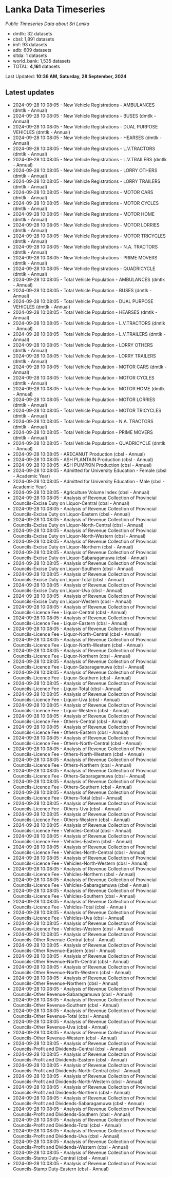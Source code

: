 # Lanka Data Timeseries
*Public Timeseries Data about Sri Lanka*

* dmtlk: 32 datasets
* cbsl: 1,891 datasets
* imf: 93 datasets
* adb: 609 datasets
* sltda: 1 datasets
* world_bank: 1,535 datasets
* TOTAL: **4,161** datasets

Last Updated: **10:36 AM, Saturday, 28 September, 2024**

## Latest updates

* 2024-09-28 10:08:05 - New Vehicle Registrations - AMBULANCES (dmtlk - Annual)
* 2024-09-28 10:08:05 - New Vehicle Registrations - BUSES (dmtlk - Annual)
* 2024-09-28 10:08:05 - New Vehicle Registrations - DUAL PURPOSE VEHICLES (dmtlk - Annual)
* 2024-09-28 10:08:05 - New Vehicle Registrations - HEARSES (dmtlk - Annual)
* 2024-09-28 10:08:05 - New Vehicle Registrations - L.V.TRACTORS (dmtlk - Annual)
* 2024-09-28 10:08:05 - New Vehicle Registrations - L.V.TRAILERS (dmtlk - Annual)
* 2024-09-28 10:08:05 - New Vehicle Registrations - LORRY OTHERS (dmtlk - Annual)
* 2024-09-28 10:08:05 - New Vehicle Registrations - LORRY TRAILERS (dmtlk - Annual)
* 2024-09-28 10:08:05 - New Vehicle Registrations - MOTOR CARS (dmtlk - Annual)
* 2024-09-28 10:08:05 - New Vehicle Registrations - MOTOR CYCLES (dmtlk - Annual)
* 2024-09-28 10:08:05 - New Vehicle Registrations - MOTOR HOME (dmtlk - Annual)
* 2024-09-28 10:08:05 - New Vehicle Registrations - MOTOR LORRIES (dmtlk - Annual)
* 2024-09-28 10:08:05 - New Vehicle Registrations - MOTOR TRICYCLES (dmtlk - Annual)
* 2024-09-28 10:08:05 - New Vehicle Registrations - N.A. TRACTORS (dmtlk - Annual)
* 2024-09-28 10:08:05 - New Vehicle Registrations - PRIME MOVERS (dmtlk - Annual)
* 2024-09-28 10:08:05 - New Vehicle Registrations - QUADRICYCLE (dmtlk - Annual)
* 2024-09-28 10:08:05 - Total Vehicle Population - AMBULANCES (dmtlk - Annual)
* 2024-09-28 10:08:05 - Total Vehicle Population - BUSES (dmtlk - Annual)
* 2024-09-28 10:08:05 - Total Vehicle Population - DUAL PURPOSE VEHICLES (dmtlk - Annual)
* 2024-09-28 10:08:05 - Total Vehicle Population - HEARSES (dmtlk - Annual)
* 2024-09-28 10:08:05 - Total Vehicle Population - L.V.TRACTORS (dmtlk - Annual)
* 2024-09-28 10:08:05 - Total Vehicle Population - L.V.TRAILERS (dmtlk - Annual)
* 2024-09-28 10:08:05 - Total Vehicle Population - LORRY OTHERS (dmtlk - Annual)
* 2024-09-28 10:08:05 - Total Vehicle Population - LORRY TRAILERS (dmtlk - Annual)
* 2024-09-28 10:08:05 - Total Vehicle Population - MOTOR CARS (dmtlk - Annual)
* 2024-09-28 10:08:05 - Total Vehicle Population - MOTOR CYCLES (dmtlk - Annual)
* 2024-09-28 10:08:05 - Total Vehicle Population - MOTOR HOME (dmtlk - Annual)
* 2024-09-28 10:08:05 - Total Vehicle Population - MOTOR LORRIES (dmtlk - Annual)
* 2024-09-28 10:08:05 - Total Vehicle Population - MOTOR TRICYCLES (dmtlk - Annual)
* 2024-09-28 10:08:05 - Total Vehicle Population - N.A. TRACTORS (dmtlk - Annual)
* 2024-09-28 10:08:05 - Total Vehicle Population - PRIME MOVERS (dmtlk - Annual)
* 2024-09-28 10:08:05 - Total Vehicle Population - QUADRICYCLE (dmtlk - Annual)
* 2024-09-28 10:08:05 - ARECANUT Production (cbsl - Annual)
* 2024-09-28 10:08:05 - ASH PLANTAIN Production (cbsl - Annual)
* 2024-09-28 10:08:05 - ASH PUMPKIN Production (cbsl - Annual)
* 2024-09-28 10:08:05 - Admitted for University Education - Female (cbsl - Academic Year)
* 2024-09-28 10:08:05 - Admitted for University Education - Male (cbsl - Academic Year)
* 2024-09-28 10:08:05 - Agriculture Volume Index (cbsl - Annual)
* 2024-09-28 10:08:05 - Analysis of Revenue Collection of Provincial Councils-Excise Duty on Liquor-Central (cbsl - Annual)
* 2024-09-28 10:08:05 - Analysis of Revenue Collection of Provincial Councils-Excise Duty on Liquor-Eastern (cbsl - Annual)
* 2024-09-28 10:08:05 - Analysis of Revenue Collection of Provincial Councils-Excise Duty on Liquor-North-Central (cbsl - Annual)
* 2024-09-28 10:08:05 - Analysis of Revenue Collection of Provincial Councils-Excise Duty on Liquor-North-Western (cbsl - Annual)
* 2024-09-28 10:08:05 - Analysis of Revenue Collection of Provincial Councils-Excise Duty on Liquor-Northern (cbsl - Annual)
* 2024-09-28 10:08:05 - Analysis of Revenue Collection of Provincial Councils-Excise Duty on Liquor-Sabaragamuwa (cbsl - Annual)
* 2024-09-28 10:08:05 - Analysis of Revenue Collection of Provincial Councils-Excise Duty on Liquor-Southern (cbsl - Annual)
* 2024-09-28 10:08:05 - Analysis of Revenue Collection of Provincial Councils-Excise Duty on Liquor-Total (cbsl - Annual)
* 2024-09-28 10:08:05 - Analysis of Revenue Collection of Provincial Councils-Excise Duty on Liquor-Uva (cbsl - Annual)
* 2024-09-28 10:08:05 - Analysis of Revenue Collection of Provincial Councils-Excise Duty on Liquor-Western (cbsl - Annual)
* 2024-09-28 10:08:05 - Analysis of Revenue Collection of Provincial Councils-Licence Fee - Liquor-Central (cbsl - Annual)
* 2024-09-28 10:08:05 - Analysis of Revenue Collection of Provincial Councils-Licence Fee - Liquor-Eastern (cbsl - Annual)
* 2024-09-28 10:08:05 - Analysis of Revenue Collection of Provincial Councils-Licence Fee - Liquor-North-Central (cbsl - Annual)
* 2024-09-28 10:08:05 - Analysis of Revenue Collection of Provincial Councils-Licence Fee - Liquor-North-Western (cbsl - Annual)
* 2024-09-28 10:08:05 - Analysis of Revenue Collection of Provincial Councils-Licence Fee - Liquor-Northern (cbsl - Annual)
* 2024-09-28 10:08:05 - Analysis of Revenue Collection of Provincial Councils-Licence Fee - Liquor-Sabaragamuwa (cbsl - Annual)
* 2024-09-28 10:08:05 - Analysis of Revenue Collection of Provincial Councils-Licence Fee - Liquor-Southern (cbsl - Annual)
* 2024-09-28 10:08:05 - Analysis of Revenue Collection of Provincial Councils-Licence Fee - Liquor-Total (cbsl - Annual)
* 2024-09-28 10:08:05 - Analysis of Revenue Collection of Provincial Councils-Licence Fee - Liquor-Uva (cbsl - Annual)
* 2024-09-28 10:08:05 - Analysis of Revenue Collection of Provincial Councils-Licence Fee - Liquor-Western (cbsl - Annual)
* 2024-09-28 10:08:05 - Analysis of Revenue Collection of Provincial Councils-Licence Fee - Others-Central (cbsl - Annual)
* 2024-09-28 10:08:05 - Analysis of Revenue Collection of Provincial Councils-Licence Fee - Others-Eastern (cbsl - Annual)
* 2024-09-28 10:08:05 - Analysis of Revenue Collection of Provincial Councils-Licence Fee - Others-North-Central (cbsl - Annual)
* 2024-09-28 10:08:05 - Analysis of Revenue Collection of Provincial Councils-Licence Fee - Others-North-Western (cbsl - Annual)
* 2024-09-28 10:08:05 - Analysis of Revenue Collection of Provincial Councils-Licence Fee - Others-Northern (cbsl - Annual)
* 2024-09-28 10:08:05 - Analysis of Revenue Collection of Provincial Councils-Licence Fee - Others-Sabaragamuwa (cbsl - Annual)
* 2024-09-28 10:08:05 - Analysis of Revenue Collection of Provincial Councils-Licence Fee - Others-Southern (cbsl - Annual)
* 2024-09-28 10:08:05 - Analysis of Revenue Collection of Provincial Councils-Licence Fee - Others-Total (cbsl - Annual)
* 2024-09-28 10:08:05 - Analysis of Revenue Collection of Provincial Councils-Licence Fee - Others-Uva (cbsl - Annual)
* 2024-09-28 10:08:05 - Analysis of Revenue Collection of Provincial Councils-Licence Fee - Others-Western (cbsl - Annual)
* 2024-09-28 10:08:05 - Analysis of Revenue Collection of Provincial Councils-Licence Fee - Vehicles-Central (cbsl - Annual)
* 2024-09-28 10:08:05 - Analysis of Revenue Collection of Provincial Councils-Licence Fee - Vehicles-Eastern (cbsl - Annual)
* 2024-09-28 10:08:05 - Analysis of Revenue Collection of Provincial Councils-Licence Fee - Vehicles-North-Central (cbsl - Annual)
* 2024-09-28 10:08:05 - Analysis of Revenue Collection of Provincial Councils-Licence Fee - Vehicles-North-Western (cbsl - Annual)
* 2024-09-28 10:08:05 - Analysis of Revenue Collection of Provincial Councils-Licence Fee - Vehicles-Northern (cbsl - Annual)
* 2024-09-28 10:08:05 - Analysis of Revenue Collection of Provincial Councils-Licence Fee - Vehicles-Sabaragamuwa (cbsl - Annual)
* 2024-09-28 10:08:05 - Analysis of Revenue Collection of Provincial Councils-Licence Fee - Vehicles-Southern (cbsl - Annual)
* 2024-09-28 10:08:05 - Analysis of Revenue Collection of Provincial Councils-Licence Fee - Vehicles-Total (cbsl - Annual)
* 2024-09-28 10:08:05 - Analysis of Revenue Collection of Provincial Councils-Licence Fee - Vehicles-Uva (cbsl - Annual)
* 2024-09-28 10:08:05 - Analysis of Revenue Collection of Provincial Councils-Licence Fee - Vehicles-Western (cbsl - Annual)
* 2024-09-28 10:08:05 - Analysis of Revenue Collection of Provincial Councils-Other Revenue-Central (cbsl - Annual)
* 2024-09-28 10:08:05 - Analysis of Revenue Collection of Provincial Councils-Other Revenue-Eastern (cbsl - Annual)
* 2024-09-28 10:08:05 - Analysis of Revenue Collection of Provincial Councils-Other Revenue-North-Central (cbsl - Annual)
* 2024-09-28 10:08:05 - Analysis of Revenue Collection of Provincial Councils-Other Revenue-North-Western (cbsl - Annual)
* 2024-09-28 10:08:05 - Analysis of Revenue Collection of Provincial Councils-Other Revenue-Northern (cbsl - Annual)
* 2024-09-28 10:08:05 - Analysis of Revenue Collection of Provincial Councils-Other Revenue-Sabaragamuwa (cbsl - Annual)
* 2024-09-28 10:08:05 - Analysis of Revenue Collection of Provincial Councils-Other Revenue-Southern (cbsl - Annual)
* 2024-09-28 10:08:05 - Analysis of Revenue Collection of Provincial Councils-Other Revenue-Total (cbsl - Annual)
* 2024-09-28 10:08:05 - Analysis of Revenue Collection of Provincial Councils-Other Revenue-Uva (cbsl - Annual)
* 2024-09-28 10:08:05 - Analysis of Revenue Collection of Provincial Councils-Other Revenue-Western (cbsl - Annual)
* 2024-09-28 10:08:05 - Analysis of Revenue Collection of Provincial Councils-Profit and Dividends-Central (cbsl - Annual)
* 2024-09-28 10:08:05 - Analysis of Revenue Collection of Provincial Councils-Profit and Dividends-Eastern (cbsl - Annual)
* 2024-09-28 10:08:05 - Analysis of Revenue Collection of Provincial Councils-Profit and Dividends-North-Central (cbsl - Annual)
* 2024-09-28 10:08:05 - Analysis of Revenue Collection of Provincial Councils-Profit and Dividends-North-Western (cbsl - Annual)
* 2024-09-28 10:08:05 - Analysis of Revenue Collection of Provincial Councils-Profit and Dividends-Northern (cbsl - Annual)
* 2024-09-28 10:08:05 - Analysis of Revenue Collection of Provincial Councils-Profit and Dividends-Sabaragamuwa (cbsl - Annual)
* 2024-09-28 10:08:05 - Analysis of Revenue Collection of Provincial Councils-Profit and Dividends-Southern (cbsl - Annual)
* 2024-09-28 10:08:05 - Analysis of Revenue Collection of Provincial Councils-Profit and Dividends-Total (cbsl - Annual)
* 2024-09-28 10:08:05 - Analysis of Revenue Collection of Provincial Councils-Profit and Dividends-Uva (cbsl - Annual)
* 2024-09-28 10:08:05 - Analysis of Revenue Collection of Provincial Councils-Profit and Dividends-Western (cbsl - Annual)
* 2024-09-28 10:08:05 - Analysis of Revenue Collection of Provincial Councils-Stamp Duty-Central (cbsl - Annual)
* 2024-09-28 10:08:05 - Analysis of Revenue Collection of Provincial Councils-Stamp Duty-Eastern (cbsl - Annual)